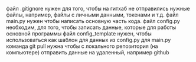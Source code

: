 файл .gitignore нужен для того, чтобы на гитхаб не отправились нужные файлы, например, файлы с личными данными, токенами и т.д.
файл main.py нужен чтобы написать основную часть кода.
файл config.py необходим, для того, чтобы записать данные, которые для работы основной программы
файл config_template нужен, чтобы использоваться как шаблон для данных из config.py для main.py
команда git pull нужна чтобы с локального репозитория (на компьютере) отправить данные на удаленный, например github
